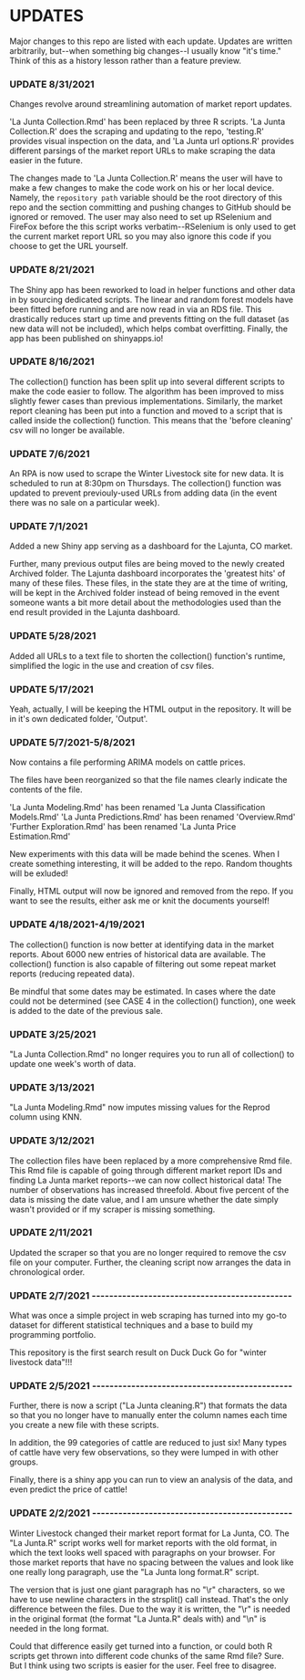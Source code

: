 # UPDATES
Major changes to this repo are listed with each update. Updates are written arbitrarily, but--when something big changes--I usually know "it's time." Think of this as a history lesson rather than a feature preview.

### UPDATE 8/31/2021
Changes revolve around streamlining automation of market report updates.

'La Junta Collection.Rmd' has been replaced by three R scripts. 'La Junta Collection.R' does the scraping and updating to the repo, 'testing.R' provides visual inspection on the data, and 'La Junta url options.R' provides different parsings of the market report URLs to make scraping the data easier in the future.

The changes made to 'La Junta Collection.R' means the user will have to make a few changes to make the code work on his or her local device. Namely, the `repository path` variable should be the root directory of this repo and the section committing and pushing changes to GitHub should be ignored or removed. The user may also need to set up RSelenium and FireFox before the this script works verbatim--RSelenium is only used to get the current market report URL so you may also ignore this code if you choose to get the URL yourself.

### UPDATE 8/21/2021
The Shiny app has been reworked to load in helper functions and other data in by sourcing dedicated scripts. The linear and random forest models have been fitted before running and are now read in via an RDS file. This drastically reduces start up time and prevents fitting on the full dataset (as new data will not be included), which helps combat overfitting. Finally, the app has been published on shinyapps.io!

### UPDATE 8/16/2021
The collection() function has been split up into several different scripts to make the code easier to follow. The algorithm has been improved to miss slightly fewer cases than previous implementations. Similarly, the market report cleaning has been put into a function and moved to a script that is called inside the collection() function. This means that the 'before cleaning' csv will no longer be available.

### UPDATE 7/6/2021
An RPA is now used to scrape the Winter Livestock site for new data. It is scheduled to run at 8:30pm on Thursdays. The collection() function was updated to prevent previouly-used URLs from adding data (in the event there was no sale on a particular week).

### UPDATE 7/1/2021
Added a new Shiny app serving as a dashboard for the Lajunta, CO market.

Further, many previous output files are being moved to the newly created Archived folder. The Lajunta dashboard incorporates the 'greatest hits' of many of these files. These files, in the state they are at the time of writing, will be kept in the Archived folder instead of being removed in the event someone wants a bit more detail about the methodologies used than the end result provided in the Lajunta dashboard.

### UPDATE 5/28/2021
Added all URLs to a text file to shorten the collection() function's runtime, simplified the logic in the use and creation of csv files.

### UPDATE 5/17/2021
Yeah, actually, I will be keeping the HTML output in the repository. It will be in it's own dedicated folder, 'Output'.

### UPDATE 5/7/2021-5/8/2021
Now contains a file performing ARIMA models on cattle prices.

The files have been reorganized so that the file names clearly indicate the contents of the file.

'La Junta Modeling.Rmd' has been renamed 'La Junta Classification Models.Rmd'
'La Junta Predictions.Rmd' has been renamed 'Overview.Rmd'
'Further Exploration.Rmd' has been renamed 'La Junta Price Estimation.Rmd'

New experiments with this data will be made behind the scenes. When I create something interesting, it will be added to the repo. Random thoughts will be exluded!

Finally, HTML output will now be ignored and removed from the repo. If you want to see the results, either ask me or knit the documents yourself!

### UPDATE 4/18/2021-4/19/2021
The collection() function is now better at identifying data in the market reports. About 6000 new entries of historical data are available. The collection() function is also capable of filtering out some repeat market reports (reducing repeated data).

Be mindful that some dates may be estimated. In cases where the date could not be determined (see CASE 4 in the collection() function), one week is added to the date of the previous sale.

### UPDATE 3/25/2021
"La Junta Collection.Rmd" no longer requires you to run all of collection() to update one week's worth of data.

### UPDATE 3/13/2021
"La Junta Modeling.Rmd" now imputes missing values for the Reprod column using KNN.

### UPDATE 3/12/2021
The collection files have been replaced by a more comprehensive Rmd file. This Rmd file is capable of going through different market report IDs and finding La Junta market reports--we can now collect historical data! The number of observations has increased threefold. About five percent of the data is missing the date value, and I am unsure whether the date simply wasn't provided or if my scraper is missing something.

### UPDATE 2/11/2021
Updated the scraper so that you are no longer required to remove the csv file on your computer. Further, the cleaning script now arranges the data in chronological order.

### UPDATE 2/7/2021 ----------------------------------------------
What was once a simple project in web scraping has turned into my go-to dataset for different statistical techniques and a base to build my programming portfolio.

This repository is the first search result on Duck Duck Go for "winter livestock data"!!!

### UPDATE 2/5/2021 ----------------------------------------------
Further, there is now a script ("La Junta cleaning.R") that formats the data so that you no longer have to manually enter the column names each time you create a new file with these scripts.

In addition, the 99 categories of cattle are reduced to just six! Many types of cattle have very few observations, so they were lumped in with other groups.

Finally, there is a shiny app you can run to view an analysis of the data, and even predict the price of cattle!

### UPDATE 2/2/2021 ----------------------------------------------
Winter Livestock changed their market report format for La Junta, CO. The "La Junta.R" script works well for market reports with the old format, in which the text looks well spaced with paragraphs on your browser. For those market reports that have no spacing between the values and look like one really long paragraph, use the "La Junta long format.R" script.

The version that is just one giant paragraph has no "\r" characters, so we have to use newline characters in the strsplit() call instead. That's the only difference between the files. Due to the way it is written, the "\r" is needed in the original format (the format "La Junta.R" deals with) and "\n" is needed in the long format.

Could that difference easily get turned into a function, or could both R scripts get thrown into different code chunks of the same Rmd file? Sure. But I think using two scripts is easier for the user. Feel free to disagree.
